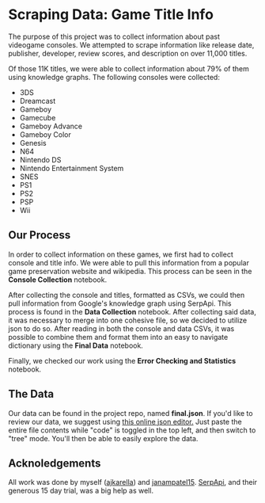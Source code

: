# Scraping Data: Game Title Info
The purpose of this project was to collect information about past videogame consoles. We attempted to scrape information like release date, publisher, developer, review scores, and description on over 11,000 titles.

Of those 11K titles, we were able to collect information about 79% of them using knowledge graphs. The following consoles were collected:
 - 3DS
 - Dreamcast
 - Gameboy
 - Gamecube
 - Gameboy Advance
 - Gameboy Color
 - Genesis
 - N64
 - Nintendo DS
 - Nintendo Entertainment System
 - SNES
 - PS1
 - PS2
 - PSP
 - Wii

## Our Process
In order to collect information on these games, we first had to collect console and title info. We were able to pull this information from a popular game preservation website and wikipedia. This process can be seen in the **Console Collection** notebook.

After collecting the console and titles, formatted as CSVs, we could then pull information from Google's knowledge graph using SerpApi. This process is found in the **Data Collection** notebook. After collecting said data, it was necessary to merge into one cohesive file, so we decided to utilize json to do so. After reading in both the console and data CSVs, it was possible to combine them and format them into an easy to navigate dictionary using the **Final Data** notebook. 

Finally, we checked our work using the **Error Checking and Statistics** notebook.

## The Data
Our data can be found in the project repo, named **final.json**. If you'd like to review our data, we suggest using [this online json editor.](https://jsoneditoronline.org/) Just paste the entire file contents while "code" is toggled in the top left, and then switch to "tree" mode. You'll then be able to easily explore the data.

## Acknoledgements
All work was done by myself ([ajkarella](https://github.com/ajkarella)) and [janampatel15](https://github.com/janampatel15). [SerpApi](https://serpapi.com/), and their generous 15 day trial, was a big help as well.
